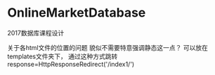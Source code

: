 ﻿# OnlineMarketDatabase
2017数据库课程设计

关于各html文件的位置的问题
貌似不需要特意强调静态这一点？
可以放在templates文件夹下，
通过这种方式跳转response=HttpResponseRedirect('/index1/')  
